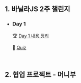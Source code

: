 ## 1. 바닐라JS 2주 챌린지
- ### Day 1   

  🏆 [Day 1 내용 정리](https://github.com/EunJaePark/JSstudy/blob/main/vanillaJS_Challenge/Day1.md)   
  
  📝 [Quiz](https://github.com/EunJaePark/JSstudy/blob/main/vanillaJS_Challenge/Quiz/Day1.md)   

<br/>

## 2. 협업 프로젝트 - 머니부


